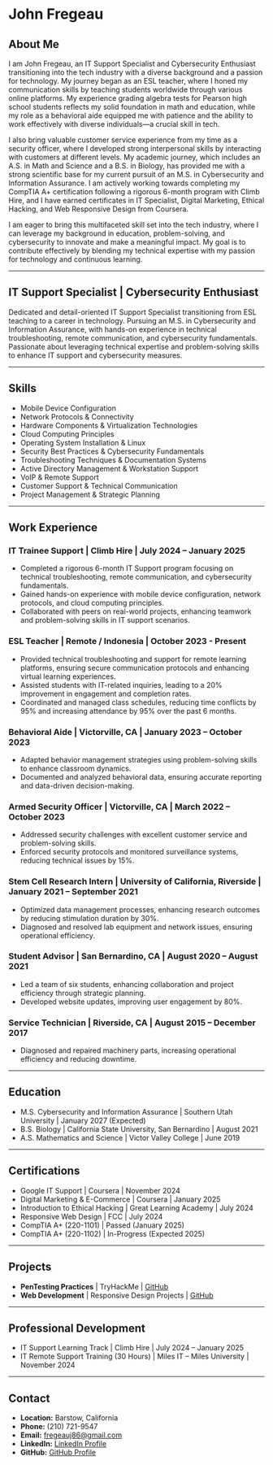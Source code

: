 # John Fregeau

## About Me

I am John Fregeau, an IT Support Specialist and Cybersecurity Enthusiast transitioning into the tech industry with a diverse background and a passion for technology. My journey began as an ESL teacher, where I honed my communication skills by teaching students worldwide through various online platforms. My experience grading algebra tests for Pearson high school students reflects my solid foundation in math and education, while my role as a behavioral aide equipped me with patience and the ability to work effectively with diverse individuals—a crucial skill in tech.

I also bring valuable customer service experience from my time as a security officer, where I developed strong interpersonal skills by interacting with customers at different levels. My academic journey, which includes an A.S. in Math and Science and a B.S. in Biology, has provided me with a strong scientific base for my current pursuit of an M.S. in Cybersecurity and Information Assurance. I am actively working towards completing my CompTIA A+ certification following a rigorous 6-month program with Climb Hire, and I have earned certificates in IT Specialist, Digital Marketing, Ethical Hacking, and Web Responsive Design from Coursera.

I am eager to bring this multifaceted skill set into the tech industry, where I can leverage my background in education, problem-solving, and cybersecurity to innovate and make a meaningful impact. My goal is to contribute effectively by blending my technical expertise with my passion for technology and continuous learning.

---

## IT Support Specialist | Cybersecurity Enthusiast

Dedicated and detail-oriented IT Support Specialist transitioning from ESL teaching to a career in technology. Pursuing an M.S. in Cybersecurity and Information Assurance, with hands-on experience in technical troubleshooting, remote communication, and cybersecurity fundamentals. Passionate about leveraging technical expertise and problem-solving skills to enhance IT support and cybersecurity measures.

---

## Skills
- Mobile Device Configuration
- Network Protocols & Connectivity
- Hardware Components & Virtualization Technologies
- Cloud Computing Principles
- Operating System Installation & Linux
- Security Best Practices & Cybersecurity Fundamentals
- Troubleshooting Techniques & Documentation Systems
- Active Directory Management & Workstation Support
- VoIP & Remote Support
- Customer Support & Technical Communication
- Project Management & Strategic Planning

---

## Work Experience

### IT Trainee Support | Climb Hire | July 2024 – January 2025
- Completed a rigorous 6-month IT Support program focusing on technical troubleshooting, remote communication, and cybersecurity fundamentals.
- Gained hands-on experience with mobile device configuration, network protocols, and cloud computing principles.
- Collaborated with peers on real-world projects, enhancing teamwork and problem-solving skills in IT support scenarios.

### ESL Teacher | Remote / Indonesia | October 2023 - Present
- Provided technical troubleshooting and support for remote learning platforms, ensuring secure communication protocols and enhancing virtual learning experiences.
- Assisted students with IT-related inquiries, leading to a 20% improvement in engagement and completion rates.
- Coordinated and managed class schedules, reducing time conflicts by 95% and increasing attendance by 95% over the past 6 months.

### Behavioral Aide | Victorville, CA | January 2023 – October 2023
- Adapted behavior management strategies using problem-solving skills to enhance classroom dynamics.
- Documented and analyzed behavioral data, ensuring accurate reporting and data-driven decision-making.

### Armed Security Officer | Victorville, CA | March 2022 – October 2023
- Addressed security challenges with excellent customer service and problem-solving skills.
- Enforced security protocols and monitored surveillance systems, reducing technical issues by 15%.

### Stem Cell Research Intern | University of California, Riverside | January 2021 – September 2021
- Optimized data management processes, enhancing research outcomes by reducing stimulation duration by 30%.
- Diagnosed and resolved lab equipment and network issues, ensuring operational efficiency.

### Student Advisor | San Bernardino, CA | August 2020 – August 2021
- Led a team of six students, enhancing collaboration and project efficiency through strategic planning.
- Developed website updates, improving user engagement by 80%.

### Service Technician | Riverside, CA | August 2015 – December 2017
- Diagnosed and repaired machinery parts, increasing operational efficiency and reducing downtime.

---

## Education
- M.S. Cybersecurity and Information Assurance | Southern Utah University | January 2027 (Expected)
- B.S. Biology | California State University, San Bernardino | August 2021
- A.S. Mathematics and Science | Victor Valley College | June 2019

---

## Certifications
- Google IT Support | Coursera | November 2024
- Digital Marketing & E-Commerce | Coursera | January 2025
- Introduction to Ethical Hacking | Great Learning Academy | July 2024
- Responsive Web Design | FCC | July 2024
- CompTIA A+ (220-1101) | Passed (January 2025)
- CompTIA A+ (220-1102) | In-Progress (Expected 2025)

---

## Projects
- **PenTesting Practices** | TryHackMe | [GitHub](https://github.com/Fregeauj86)
- **Web Development** | Responsive Design Projects | [GitHub](https://github.com/Fregeauj86)

---

## Professional Development
- IT Support Learning Track | Climb Hire | July 2024 – January 2025
- IT Remote Support Training (30 Hours) | Miles IT – Miles University | November 2024

---

## Contact
- **Location:** Barstow, California
- **Phone:** (210) 721-9547
- **Email:** fregeauj86@gmail.com
- **LinkedIn:** [LinkedIn Profile](https://www.linkedin.com/in/john-fregeau)
- **GitHub:** [GitHub Profile](https://github.com/Fregeauj86)

